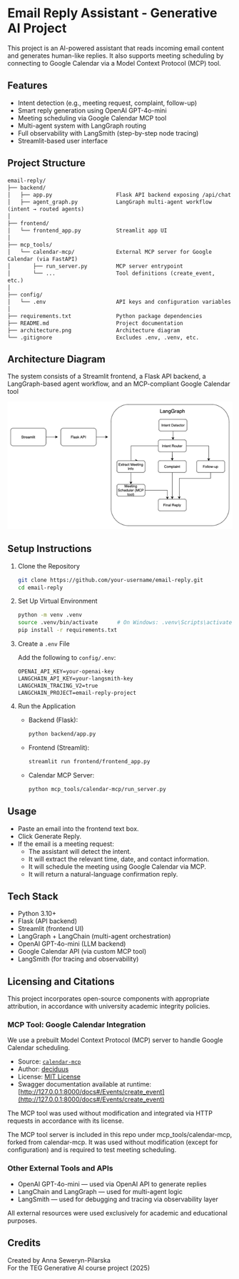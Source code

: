 # Email Reply Assistant  - Generative AI Project

This project is an AI-powered assistant that reads incoming email content and generates human-like replies. It also supports  meeting scheduling by connecting to Google Calendar via a Model Context Protocol (MCP) tool.

## Features

- Intent detection (e.g., meeting request, complaint, follow-up)
- Smart reply generation using OpenAI GPT-4o-mini
- Meeting scheduling via Google Calendar MCP tool
- Multi-agent system with LangGraph routing
- Full observability with LangSmith (step-by-step node tracing)
- Streamlit-based user interface

## Project Structure

```
email-reply/
├── backend/
│   ├── app.py                    Flask API backend exposing /api/chat
│   ├── agent_graph.py            LangGraph multi-agent workflow (intent → routed agents)
│
├── frontend/
│   └── frontend_app.py           Streamlit app UI 
│
├── mcp_tools/
│   └── calendar-mcp/             External MCP server for Google Calendar (via FastAPI)
│       ├── run_server.py         MCP server entrypoint
│       └── ...                   Tool definitions (create_event, etc.)
│
├── config/
│   └── .env                      API keys and configuration variables
│
├── requirements.txt              Python package dependencies
├── README.md                     Project documentation
├── architecture.png              Architecture diagram 
└── .gitignore                    Excludes .env, .venv, etc.
```

## Architecture Diagram

The system consists of a Streamlit frontend, a Flask API backend, a LangGraph-based agent workflow, and an MCP-compliant Google Calendar tool 

![Architecture Diagram](architecture.png)

## Setup Instructions

1. Clone the Repository

   ```bash
   git clone https://github.com/your-username/email-reply.git
   cd email-reply
   ```

2. Set Up Virtual Environment

   ```bash
   python -m venv .venv
   source .venv/bin/activate      # On Windows: .venv\Scripts\activate
   pip install -r requirements.txt
   ```

3. Create a `.env` File

   Add the following to `config/.env`:

   ```
   OPENAI_API_KEY=your-openai-key
   LANGCHAIN_API_KEY=your-langsmith-key
   LANGCHAIN_TRACING_V2=true
   LANGCHAIN_PROJECT=email-reply-project
   ```

4. Run the Application

   - Backend (Flask):
     ```bash
     python backend/app.py
     ```

   - Frontend (Streamlit):
     ```bash
     streamlit run frontend/frontend_app.py
     ```

   - Calendar MCP Server:
     ```bash
     python mcp_tools/calendar-mcp/run_server.py
     ```

## Usage

- Paste an email into the frontend text box.
- Click Generate Reply.
- If the email is a meeting request:
  - The assistant will detect the intent.
  - It will extract the relevant time, date, and contact information.
  - It will schedule the meeting using Google Calendar via MCP.
  - It will return a natural-language confirmation reply.

## Tech Stack

- Python 3.10+
- Flask (API backend)
- Streamlit (frontend UI)
- LangGraph + LangChain (multi-agent orchestration)
- OpenAI GPT-4o-mini (LLM backend)
- Google Calendar API (via custom MCP tool)
- LangSmith (for tracing and observability)

## Licensing and Citations

This project incorporates open-source components with appropriate attribution, in accordance with university academic integrity policies.

### MCP Tool: Google Calendar Integration

We use a prebuilt Model Context Protocol (MCP) server to handle Google Calendar scheduling.

- Source: [`calendar-mcp`](https://github.com/deciduus/calendar-mcp)
- Author: [deciduus](https://github.com/deciduus)
- License: [MIT License](https://github.com/deciduus/calendar-mcp/blob/main/LICENSE)
- Swagger documentation available at runtime:
  [http://127.0.0.1:8000/docs#/Events/create_event](http://127.0.0.1:8000/docs#/Events/create_event)

The MCP tool was used without modification and integrated via HTTP requests in accordance with its license. 

The MCP tool server is included in this repo under mcp_tools/calendar-mcp, forked from calendar-mcp. It was used without modification (except for configuration) and is required to test meeting scheduling.

### Other External Tools and APIs

- OpenAI GPT-4o-mini — used via OpenAI API to generate replies
- LangChain and LangGraph — used for multi-agent logic
- LangSmith — used for debugging and tracing via observability layer

All external resources were used exclusively for academic and educational purposes.

## Credits

Created by Anna Seweryn-Pilarska  
For the TEG Generative AI course project (2025)
